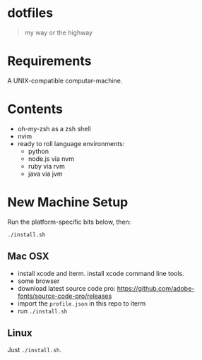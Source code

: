 # dotfiles

> my way or the highway

# Requirements

A UNIX-compatible computar-machine.

# Contents

- oh-my-zsh as a zsh shell
- nvim
- ready to roll language environments:
  - python
  - node.js via nvm
  - ruby via rvm
  - java via jvm

# New Machine Setup

Run the platform-specific bits below, then:

    ./install.sh

## Mac OSX

- install xcode and iterm. install xcode command line tools.
- some browser
- download latest source code pro: https://github.com/adobe-fonts/source-code-pro/releases
- import the `profile.json` in this repo to iterm
- run `./install.sh`

## Linux

Just `./install.sh`.
